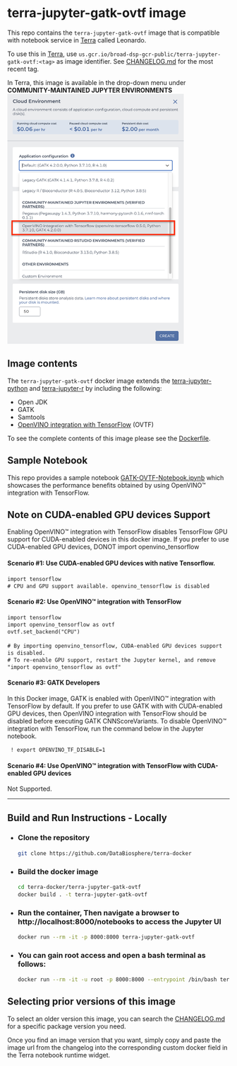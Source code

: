 # terra-jupyter-gatk-ovtf image

This repo contains the `terra-jupyter-gatk-ovtf` image that is compatible with notebook service in [Terra](https://app.terra.bio/) called Leonardo. 

To use this in [Terra](https://app.terra.bio/), use `us.gcr.io/broad-dsp-gcr-public/terra-jupyter-gatk-ovtf:<tag>` as image identifier. See [CHANGELOG.md](CHANGELOG.md) for the most recent tag.

In Terra, this image is available in the drop-down menu under **COMMUNITY-MAINTAINED JUPYTER ENVIRONMENTS**
<img src="terra-ovtf-gatk.png" width="400">



## Image contents

The `terra-jupyter-gatk-ovtf` docker image extends the [terra-jupyter-python](../terra-jupyter-python/README.md) and [terra-jupyter-r](../terra-jupyter-r/README.md) by including the following:

- Open JDK
- GATK
- Samtools
- [OpenVINO integration with TensorFlow](https://github.com/openvinotoolkit/openvino_tensorflow) (OVTF)

To see the complete contents of this image please see the [Dockerfile](./Dockerfile).

## Sample Notebook

This repo provides a sample notebook [GATK-OVTF-Notebook.ipynb](./GATK-OVTF-Notebook.ipynb) which showcases the performance benefits obtained by using OpenVINO™ integration with TensorFlow.

## Note on CUDA-enabled GPU devices Support

Enabling OpenVINO™ integration with TensorFlow disables TensorFlow GPU support for CUDA-enabled devices in this docker image. 
If you prefer to use CUDA-enabled GPU devices, DONOT import openvino_tensorflow

#### Scenario #1: Use CUDA-enabled GPU devices with native Tensorflow.
```
import tensorflow 
# CPU and GPU support available. openvino_tensorflow is disabled
```

#### Scenario #2: Use OpenVINO™ integration with TensorFlow
```
import tensorflow 
import openvino_tensorflow as ovtf
ovtf.set_backend("CPU")

# By importing openvino_tensorflow, CUDA-enabled GPU devices support is disabled. 
# To re-enable GPU support, restart the Jupyter kernel, and remove "import openvino_tensorflow as ovtf"
```

#### Scenario #3: GATK Developers
In this Docker image, GATK is enabled with OpenVINO™ integration with TensorFlow by default.
If you prefer to use GATK with with CUDA-enabled GPU devices, then OpenVINO integration with TensorFlow should be disabled before executing GATK CNNScoreVariants. To disable OpenVINO™ integration with TensorFlow, run the command below in the Jupyter notebook.
```   
 ! export OPENVINO_TF_DISABLE=1
 ```
 
#### Scenario #4: Use OpenVINO™ integration with TensorFlow with CUDA-enabled GPU devices

Not Supported. 

---------


## Build and Run Instructions - **Locally**

- ### Clone the repository

  ```bash
  git clone https://github.com/DataBiosphere/terra-docker

  ```

- ### Build the docker image

  ```bash
  cd terra-docker/terra-jupyter-gatk-ovtf
  docker build . -t terra-jupyter-gatk-ovtf
  ```

- ### Run the container, Then navigate a browser to http://localhost:8000/notebooks to access the Jupyter UI

  ```bash
  docker run --rm -it -p 8000:8000 terra-jupyter-gatk-ovtf
  ```

- ### You can gain root access and open a bash terminal as follows:

  ```bash
  docker run --rm -it -u root -p 8000:8000 --entrypoint /bin/bash terra-jupyter-gatk-ovtf
  ```

## Selecting prior versions of this image

To select an older version this image, you can search the [CHANGELOG.md](./CHANGELOG.md) for a specific package version you need.

Once you find an image version that you want, simply copy and paste the image url from the changelog into the corresponding custom docker field in the Terra notebook runtime widget.
